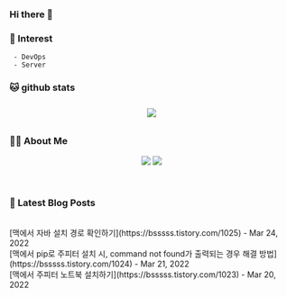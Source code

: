 
### Hi there 👋   

### 📖   Interest   
     - DevOps   
     - Server  

###  🐱 github stats  

<div id="main" align="center">
    <img src="https://github-readme-stats.vercel.app/api?username=qpyu66&hide=stars,contribs&count_private=true&show_icons=true"
        style="height: auto; margin-left: 20px; margin-right: 20px; padding: 10px;"/>
</div>

###  💁‍♀️ About Me  
<p align="center">
    <a href="https://bsssss.tistory.com/"><img src="https://img.shields.io/badge/Blog-FF5722?style=flat-square&logo=Blogger&logoColor=white"/></a>
    <a href="mailto:qpyu66@gmail.com"><img src="https://img.shields.io/badge/Gmail-d14836?style=flat-square&logo=Gmail&logoColor=white&link=qpyu66@gmail.com"/></a>
</p>

<br>

### 📕 Latest Blog Posts   
<br>
[맥에서 자바 설치 경로 확인하기](https://bsssss.tistory.com/1025) - Mar 24, 2022<br>
[맥에서 pip로 주피터 설치 시, command not found가 출력되는 경우 해결 방법](https://bsssss.tistory.com/1024) - Mar 21, 2022<br>
[맥에서 주피터 노트북 설치하기](https://bsssss.tistory.com/1023) - Mar 20, 2022<br>
